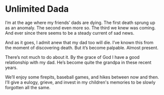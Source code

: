<!--data 2020-01-08 #newsletter -->

# Unlimited Dada

I’m at the age where my friends’ dads are dying.
The first death sprung up as an anomaly.
The second even more so.
The third we knew was coming.
And ever since there seems to be a steady current of sad news.

And as it goes, I admit anew that my dad too will die.
I’ve known this from the moment of discovering death.
But it’s become palpable.
Almost present.

There’s not much to do about it.
By the grace of God I have a good relationship with my dad.
He’s become quite the grandpa in these recent years.

We’ll enjoy some firepits, baseball games, and hikes between now and then.
I’ll give a eulogy, grieve, and invest in my children's memories to be slowly forgotten all the same.